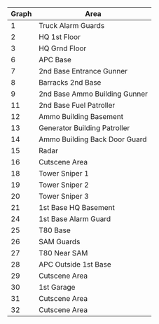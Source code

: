 | Graph    | Area                              |
|----------|-----------------------------------|
| 1        | Truck Alarm Guards                |
| 2        | HQ 1st Floor                      |
| 3        | HQ Grnd Floor                     |
| 6        | APC Base                          |
| 7        | 2nd Base Entrance Gunner          |
| 8        | Barracks 2nd Base                 |
| 9        | 2nd Base Ammo Building Gunner     |
| 11       | 2nd Base Fuel Patroller           |
| 12       | Ammo Building Basement            |
| 13       | Generator Building Patroller      |
| 14       | Ammo Building Back Door Guard     |
| 15       | Radar                             |
| 16       | Cutscene Area                     |
| 18       | Tower Sniper 1                    |
| 19       | Tower Sniper 2                    |
| 20       | Tower Sniper 3                    |
| 21       | 1st Base HQ Basement              |
| 24       | 1st Base Alarm Guard              |
| 25       | T80 Base                          |
| 26       | SAM Guards                        |
| 27       | T80 Near SAM                      |
| 28       | APC Outside 1st Base              |
| 29       | Cutscene Area                     |
| 30       | 1st Garage                        |
| 31       | Cutscene Area                     |
| 32       | Cutscene Area                     |
